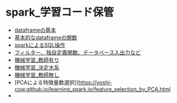 # spark_学習コード保管

* [dataframeの基本](https://yoshi-cow.github.io/learning_spark.io/chapter_4_Basic_of_Spark_DataFrame.html)
* [基本的なdataframeの関数](https://yoshi-cow.github.io/learning_spark.io/chap3_Basic_Function_with_Spark.html)
* [sparkによるSQL操作](https://yoshi-cow.github.io/learning_spark.io/chap4_Spark_SQL.html)
* [フィルター、独自定義関数、データベース入出力など](https://yoshi-cow.github.io/learning_spark.io/chap5_UDF_ExternalDasouce_Filter_with_Spark.html)
* [機械学習_教師有り](https://yoshi-cow.github.io/learning_spark.io/chapter_6_Supervised_Learning_with_Spark.html)
* [機械学習_決定木系](https://yoshi-cow.github.io/learning_spark.io/chapter_7_Tree_Methods_with_Spark.html)
* [機械学習_教師無し](https://yoshi-cow.github.io/learning_spark.io/chapter_8_Un_Supervised_Learning_with_Spark.html)
* [PCAによる特徴量数選択](https://yoshi-cow.github.io/learning_spark.io/feature_selection_by_PCA.html
* 
